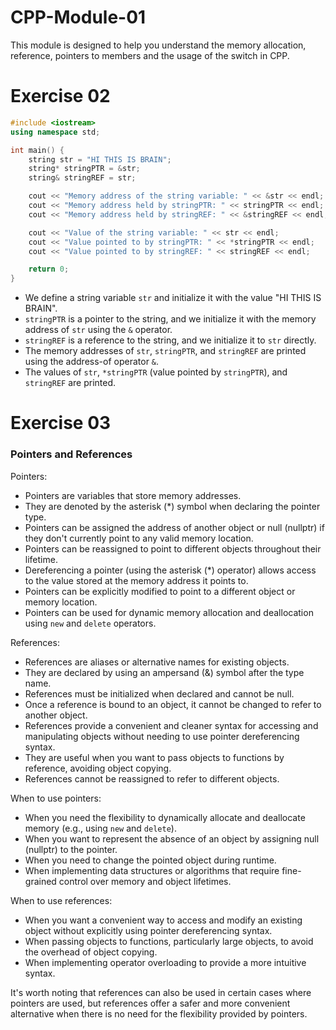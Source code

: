 # CPP-Module-01
This module is designed to help you understand the memory allocation, reference, pointers to members and the usage of the switch in CPP.

# Exercise 02



```cpp
#include <iostream>
using namespace std;

int main() {
    string str = "HI THIS IS BRAIN";
    string* stringPTR = &str;
    string& stringREF = str;

    cout << "Memory address of the string variable: " << &str << endl;
    cout << "Memory address held by stringPTR: " << stringPTR << endl;
    cout << "Memory address held by stringREF: " << &stringREF << endl;

    cout << "Value of the string variable: " << str << endl;
    cout << "Value pointed to by stringPTR: " << *stringPTR << endl;
    cout << "Value pointed to by stringREF: " << stringREF << endl;

    return 0;
}
```

- We define a string variable `str` and initialize it with the value "HI THIS IS BRAIN".
- `stringPTR` is a pointer to the string, and we initialize it with the memory address of `str` using the `&` operator.
- `stringREF` is a reference to the string, and we initialize it to `str` directly.
- The memory addresses of `str`, `stringPTR`, and `stringREF` are printed using the address-of operator `&`.
- The values of `str`, `*stringPTR` (value pointed by `stringPTR`), and `stringREF` are printed.


# Exercise 03

### Pointers and References

Pointers:
- Pointers are variables that store memory addresses.
- They are denoted by the asterisk (*) symbol when declaring the pointer type.
- Pointers can be assigned the address of another object or null (nullptr) if they don't currently point to any valid memory location.
- Pointers can be reassigned to point to different objects throughout their lifetime.
- Dereferencing a pointer (using the asterisk (*) operator) allows access to the value stored at the memory address it points to.
- Pointers can be explicitly modified to point to a different object or memory location.
- Pointers can be used for dynamic memory allocation and deallocation using `new` and `delete` operators.

References:
- References are aliases or alternative names for existing objects.
- They are declared by using an ampersand (&) symbol after the type name.
- References must be initialized when declared and cannot be null.
- Once a reference is bound to an object, it cannot be changed to refer to another object.
- References provide a convenient and cleaner syntax for accessing and manipulating objects without needing to use pointer dereferencing syntax.
- They are useful when you want to pass objects to functions by reference, avoiding object copying.
- References cannot be reassigned to refer to different objects.

When to use pointers:
- When you need the flexibility to dynamically allocate and deallocate memory (e.g., using `new` and `delete`).
- When you want to represent the absence of an object by assigning null (nullptr) to the pointer.
- When you need to change the pointed object during runtime.
- When implementing data structures or algorithms that require fine-grained control over memory and object lifetimes.

When to use references:
- When you want a convenient way to access and modify an existing object without explicitly using pointer dereferencing syntax.
- When passing objects to functions, particularly large objects, to avoid the overhead of object copying.
- When implementing operator overloading to provide a more intuitive syntax.

It's worth noting that references can also be used in certain cases where pointers are used, but references offer a safer and more convenient alternative when there is no need for the flexibility provided by pointers.

